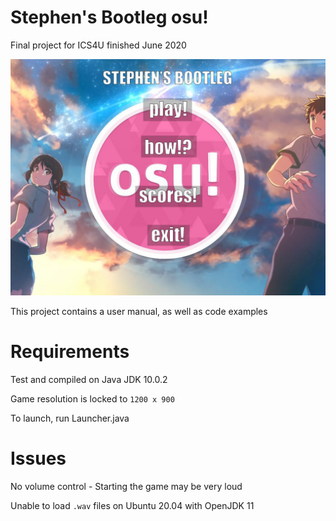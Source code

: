 # Stephen's Bootleg osu!
Final project for ICS4U finished June 2020 

![Title Screen](https://raw.githubusercontent.com/Epicsteve2/Stephen-s-Bootleg-Osu/master/res/textures/title.jpg)


This project contains a user manual, as well as code examples

# Requirements
Test and compiled on Java JDK 10.0.2

Game resolution is locked to `1200 x 900`

To launch, run Launcher.java

# Issues
No volume control - Starting the game may be very loud

Unable to load `.wav` files on Ubuntu 20.04 with OpenJDK 11
